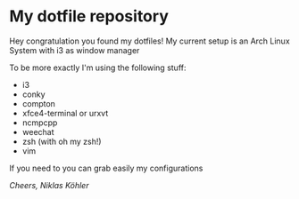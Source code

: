 # My dotfile repository

Hey congratulation you found my dotfiles!
My current setup is an Arch Linux System with i3 as window manager

To be more exactly I'm using the following stuff:
* i3
* conky
* compton
* xfce4-terminal or urxvt
* ncmpcpp
* weechat
* zsh (with oh my zsh!)
* vim

If you need to you can grab easily my configurations 

*Cheers, Niklas Köhler*
